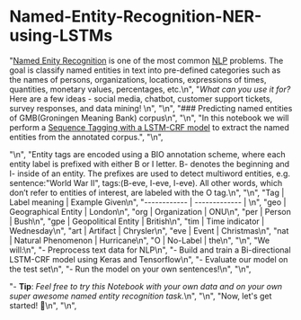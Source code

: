# Named-Entity-Recognition-NER-using-LSTMs

"[Named Enity Recognition](https://en.wikipedia.org/wiki/Named-entity_recognition) is one of the most common [NLP](https://en.wikipedia.org/wiki/Natural-language_processing) problems. The goal is classify named entities in text into pre-defined categories such as the names of persons, organizations, locations, expressions of times, quantities, monetary values, percentages, etc.\n",
    "*What can you use it for?* Here are a few ideas - social media, chatbot, customer support tickets, survey responses, and data mining! \n",
    "\n",
    "### Predicting named entities of GMB(Groningen Meaning Bank) corpus\n",
    "\n",
    "In this notebook we will perform a [Sequence Tagging with a LSTM-CRF model](https://www.depends-on-the-definition.com/sequence-tagging-lstm-crf/) to extract the named entities from the annotated corpus.",
    "\n",
    
   "\n",
    "Entity tags are encoded using a BIO annotation scheme, where each entity label is prefixed with either B or I letter. B- denotes the beginning and I- inside of an entity. The prefixes are used to detect multiword entities, e.g. sentence:\"World War II\", tags:(B-eve, I-eve, I-eve). All other words, which don’t refer to entities of interest, are labeled with the O tag.\n",
    "\n",
    "Tag | Label meaning | Example Given\n",
    "------------ | ------------- | \n",
    "geo | Geographical Entity | London\n",
    "org | Organization | ONU\n",
    "per | Person | Bush\n",
    "gpe | Geopolitical Entity | British\n",
    "tim | Time indicator | Wednesday\n",
    "art | Artifact | Chrysler\n",
    "eve | Event | Christmas\n",
    "nat | Natural Phenomenon | Hurricane\n",
    "O | No-Label | the\n",
    "\n",
    "We will:\n",
    "- Preprocess text data for NLP\n",
    "- Build and train a Bi-directional LSTM-CRF model using Keras and Tensorflow\n",
    "- Evaluate our model on the test set\n",
    "- Run the model on your own sentences!\n",
    "\n",
    
   "- **Tip**: *Feel free to try this Notebook with your own data and on your own super awesome named entity recognition task.*\n",
    "\n",
   "Now, let's get started! 🚀\n",
   "\n",
